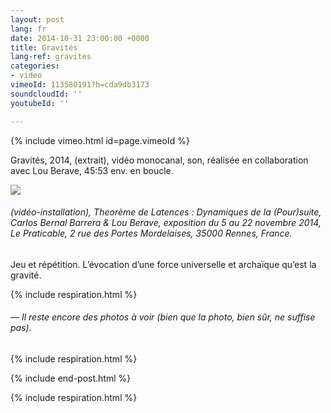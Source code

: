```yaml
---
layout: post
lang: fr
date: 2014-10-31 23:00:00 +0000
title: Gravités
lang-ref: gravites
categories:
- video
vimeoId: 113580191?h=cda9db3173
soundcloudId: ''
youtubeId: ''

---
```


{% include vimeo.html id=page.vimeoId %}

Gravités, 2014, (extrait), vidéo monocanal, son, réalisée en collaboration avec Lou Berave, 45:53 env. en boucle.

![](/mepierdoparaver/imgs/carlos-bernal-et-eva-reboul-gravites-6-up.jpg)

###### (vidéo-installation), _Theorème de Latences : Dynamiques de la (Pour)suite_, Carlos Bernal Barrera & Lou Berave, exposition du 5 au 22 novembre 2014, Le Praticable, 2 rue des Portes Mordelaises, 35000 Rennes, France.

Jeu et répétition. L’évocation d’une force universelle et archaïque qu’est la gravité.

{% include respiration.html %}

###### _— Il reste encore des photos à voir (bien que la photo, bien sûr, ne suffise pas)._

{% include respiration.html %}

{% include end-post.html %}

{% include respiration.html %}